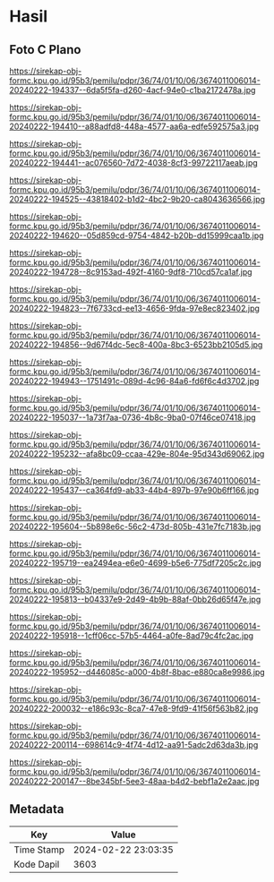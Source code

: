# Hasil

## Foto C Plano

https://sirekap-obj-formc.kpu.go.id/95b3/pemilu/pdpr/36/74/01/10/06/3674011006014-20240222-194337--6da5f5fa-d260-4acf-94e0-c1ba2172478a.jpg

https://sirekap-obj-formc.kpu.go.id/95b3/pemilu/pdpr/36/74/01/10/06/3674011006014-20240222-194410--a88adfd8-448a-4577-aa6a-edfe592575a3.jpg

https://sirekap-obj-formc.kpu.go.id/95b3/pemilu/pdpr/36/74/01/10/06/3674011006014-20240222-194441--ac076560-7d72-4038-8cf3-99722117aeab.jpg

https://sirekap-obj-formc.kpu.go.id/95b3/pemilu/pdpr/36/74/01/10/06/3674011006014-20240222-194525--43818402-b1d2-4bc2-9b20-ca8043636566.jpg

https://sirekap-obj-formc.kpu.go.id/95b3/pemilu/pdpr/36/74/01/10/06/3674011006014-20240222-194620--05d859cd-9754-4842-b20b-dd15999caa1b.jpg

https://sirekap-obj-formc.kpu.go.id/95b3/pemilu/pdpr/36/74/01/10/06/3674011006014-20240222-194728--8c9153ad-492f-4160-9df8-710cd57ca1af.jpg

https://sirekap-obj-formc.kpu.go.id/95b3/pemilu/pdpr/36/74/01/10/06/3674011006014-20240222-194823--7f6733cd-ee13-4656-9fda-97e8ec823402.jpg

https://sirekap-obj-formc.kpu.go.id/95b3/pemilu/pdpr/36/74/01/10/06/3674011006014-20240222-194856--9d67f4dc-5ec8-400a-8bc3-6523bb2105d5.jpg

https://sirekap-obj-formc.kpu.go.id/95b3/pemilu/pdpr/36/74/01/10/06/3674011006014-20240222-194943--1751491c-089d-4c96-84a6-fd6f6c4d3702.jpg

https://sirekap-obj-formc.kpu.go.id/95b3/pemilu/pdpr/36/74/01/10/06/3674011006014-20240222-195037--1a73f7aa-0736-4b8c-9ba0-07f46ce07418.jpg

https://sirekap-obj-formc.kpu.go.id/95b3/pemilu/pdpr/36/74/01/10/06/3674011006014-20240222-195232--afa8bc09-ccaa-429e-804e-95d343d69062.jpg

https://sirekap-obj-formc.kpu.go.id/95b3/pemilu/pdpr/36/74/01/10/06/3674011006014-20240222-195437--ca364fd9-ab33-44b4-897b-97e90b6ff166.jpg

https://sirekap-obj-formc.kpu.go.id/95b3/pemilu/pdpr/36/74/01/10/06/3674011006014-20240222-195604--5b898e6c-56c2-473d-805b-431e7fc7183b.jpg

https://sirekap-obj-formc.kpu.go.id/95b3/pemilu/pdpr/36/74/01/10/06/3674011006014-20240222-195719--ea2494ea-e6e0-4699-b5e6-775df7205c2c.jpg

https://sirekap-obj-formc.kpu.go.id/95b3/pemilu/pdpr/36/74/01/10/06/3674011006014-20240222-195813--b04337e9-2d49-4b9b-88af-0bb26d65f47e.jpg

https://sirekap-obj-formc.kpu.go.id/95b3/pemilu/pdpr/36/74/01/10/06/3674011006014-20240222-195918--1cff06cc-57b5-4464-a0fe-8ad79c4fc2ac.jpg

https://sirekap-obj-formc.kpu.go.id/95b3/pemilu/pdpr/36/74/01/10/06/3674011006014-20240222-195952--d446085c-a000-4b8f-8bac-e880ca8e9986.jpg

https://sirekap-obj-formc.kpu.go.id/95b3/pemilu/pdpr/36/74/01/10/06/3674011006014-20240222-200032--e186c93c-8ca7-47e8-9fd9-41f56f563b82.jpg

https://sirekap-obj-formc.kpu.go.id/95b3/pemilu/pdpr/36/74/01/10/06/3674011006014-20240222-200114--698614c9-4f74-4d12-aa91-5adc2d63da3b.jpg

https://sirekap-obj-formc.kpu.go.id/95b3/pemilu/pdpr/36/74/01/10/06/3674011006014-20240222-200147--8be345bf-5ee3-48aa-b4d2-bebf1a2e2aac.jpg


## Metadata

| Key        | Value               |
| ---------- | ------------------- |
| Time Stamp | 2024-02-22 23:03:35 |
| Kode Dapil | 3603                |



